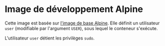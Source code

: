 # Image de développement Alpine

Cette image est basée sur [l'image de base Alpine](../../base/alpine/README.md). Elle définit un utilisateur `user` (modifiable par l'argument `USER`), sous lequel le conteneur s'exécute.

L'utilisateur `user` détient les privilèges `sudo`.
